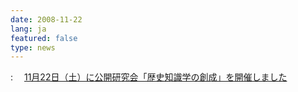 ```yaml
---
date: 2008-11-22
lang: ja
featured: false
type: news
---
```

: 
　<a href="./2008/cdps_workshop_2008.pdf">11月22日（土）に公開研究会「歴史知識学の創成」を開催しました</a>
